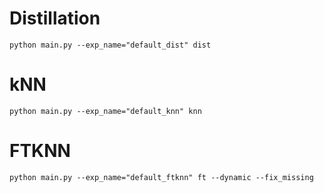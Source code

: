 # Distillation
```
python main.py --exp_name="default_dist" dist
```

# kNN
```
python main.py --exp_name="default_knn" knn
```

# FTKNN
```
python main.py --exp_name="default_ftknn" ft --dynamic --fix_missing
```